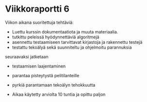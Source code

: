 # Viikkoraportti 6

Viikon aikana suoritettuja tehtäviä:
* Luettu kurssin dokumentaatiota ja muuta materiaalia.
* tutkittu peleissä hyödynnettäviä algoritmejä
* asennettu testaamiseen tarvittavat kirjastoja ja rakennettu testejä 
* testattu tekoälyä sekä suunniteltu ja ohjelmoitu parannuksia 

seuraavaksi jatketaan
* testaamisen laajentaminen 
* parantaa pisteytystä pelitilanteille
* pyrkiä parantamaan tekoälyn tehokkuutta

* Aikaa käytetty arviolta 10 tuntia ja opittu paljon


